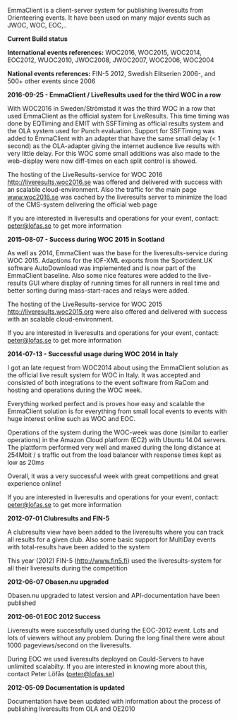 EmmaClient is a client-server system for publishing liveresults from Orienteering events. It have been used on many major events such as JWOC, WOC, EOC,..

**Current Build status**

**International events references:** WOC2016, WOC2015, WOC2014, EOC2012, WUOC2010, JWOC2008, JWOC2007, WOC2006, WOC2004

**National events references:** FIN-5 2012, Swedish Elitserien 2006-, and 500+ other events since 2006

**2016-09-25 - EmmaClient / LiveResults used for the third WOC in a row**

 With WOC2016 in Sweden/Strömstad it was the third WOC in a row that used EmmaClient as the official system for LiveResults. This time timing was done by EQTiming and EMIT with SSFTiming as official results system and the OLA system used for Punch evaluation.
Support for SSFTiming was added to EmmaClient with an adapter that have the same small delay (< 1 second) as the OLA-adapter giving the internet audience live results with very little delay.
For this WOC some small additions was also made to the web-display were now diff-times on each split control is showed. 

The hosting of the LiveResults-service for WOC 2016 http://liveresults.woc2016.se was offered and delivered with success with an scalable cloud-environment. Also the traffic for the main page www.woc2016.se was cached by the liveresults server to minimize the load of the CMS-system delivering the official web page

If you are interested in liveresults and operations for your event, contact: peter@lofas.se to get more information

**2015-08-07 - Success during WOC 2015 in Scotland**

As well as 2014, EmmaClient was the base for the liveresults-service during WOC 2015. Adaptions for the IOF-XML exports from the SportIdent.UK software AutoDownload was implemented and is now part of the EmmaClient baseline. Also some nice features were added to the live-results GUI where display of running times for all runners in real time and better sorting during mass-start-races and relays were added.

The hosting of the LiveResults-service for WOC 2015 http://liveresults.woc2015.org were also offered and delivered with success with an scalable cloud-environment.

If you are interested in liveresults and operations for your event, contact: peter@lofas.se to get more information

**2014-07-13 - Successful usage during WOC 2014 in Italy**

I got an late request from WOC2014 about using the EmmaClient solution as the official live result system for WOC in Italy. It was accepted and consisted of both integrations to the event software from RaCom and hosting and operations during the WOC week.

Everything worked perfect and is proves how easy and scalable the EmmaClient solution is for everything from small local events to events with huge interest online such as WOC and EOC. 

Operations of the system during the WOC-week was done (similar to earlier operations) in the Amazon Cloud platform (EC2) with Ubuntu 14.04 servers. The plattform performed very well and maxed during the long distance at 254Mbit / s traffic out from the load balancer with response times kept as low as 20ms

Overall, it was a very successful week with great competitions and great experience online!

If you are interested in liveresults and operations for your event, contact: peter@lofas.se to get more information

**2012-07-01 Clubresults and FIN-5**

A clubresults view have been added to the liveresults where you can track all results for a given club. Also some basic support for MultiDay events with total-results have been added to the system

This year (2012) FIN-5 (http://www.fin5.fi) used the liveresults-system for all their liveresults during the competition

**2012-06-07 Obasen.nu upgraded**

Obasen.nu upgraded to latest version and API-documentation have been published

**2012-06-01 EOC 2012 Success**

Liveresults were successfully used during the EOC-2012 event. Lots and lots of viewers without any problem. During the long final there were about 1000 pageviews/second on the liveresults.

During EOC we used liveresults deployed on Could-Servers to have unlimited scalabilty. If you are interested in knowing more about this, contact Peter Löfås (peter@lofas.se)

**2012-05-09 Documentation is updated**

Documentation have been updated with information about the process of publishing liveresults from OLA and OE2010
